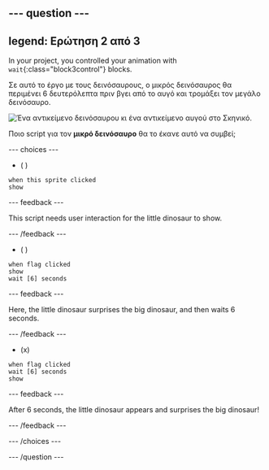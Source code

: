 --- question ---
---
legend: Ερώτηση 2 από 3
---

In your project, you controlled your animation with `wait`{:class="block3control"} blocks.

Σε αυτό το έργο με τους δεινόσαυρους, ο μικρός δεινόσαυρος θα περιμένει 6 δευτερόλεπτα πριν βγει από το αυγό και τρομάξει τον μεγάλο δεινόσαυρο.

![Ένα αντικείμενο δεινόσαυρου κι ένα αντικείμενο αυγού στο Σκηνικό.](images/quiz-q2.png)

Ποιο script για τον **μικρό δεινόσαυρο** θα το έκανε αυτό να συμβεί;

--- choices ---

- ( )
```blocks3
when this sprite clicked
show
```

  --- feedback ---

This script needs user interaction for the little dinosaur to show.

  --- /feedback ---

- ( )
```blocks3
when flag clicked
show
wait [6] seconds
```

  --- feedback ---

 Here, the little dinosaur surprises the big dinosaur, and then waits 6 seconds.

  --- /feedback ---

- (x)
```blocks3
when flag clicked
wait [6] seconds
show
```

  --- feedback ---

 After 6 seconds, the little dinosaur appears and surprises the big dinosaur!

  --- /feedback ---

--- /choices ---

--- /question ---
